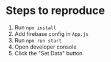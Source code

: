 # Steps to reproduce

1. Run `npm install`
2. Add firebase config in `App.js`
3. Run `npm run start`
4. Open developer console
5. Click the "Set Data" button
